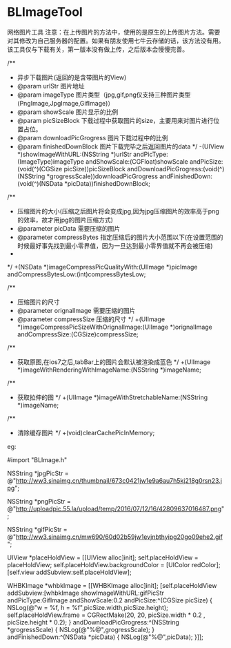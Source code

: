 # BLImageTool
网络图片工具
 注意：在上传图片的方法中，使用的是原生的上传图片方法。需要对其修改为自己服务器的配置。如果有朋友使用七牛云存储的话，该方法没有用。
 该工具仅与下载有关，第一版本没有做上传，之后版本会慢慢完善。
 
  /**
 *  异步下载图片(返回的是含带图片的View)
 *  @param urlStr 图片地址
 *  @param imageType 图片类型（jpg,gif,png仅支持三种图片类型(PngImage,JpgImage,GifImage)）
 *  @param showScale 图片显示的比例
 *  @param picSizeBlock 下载过程中获取图片的size，主要用来对图片进行位置占位。
 *  @param downloadPicGrogress  图片下载过程中的比例
 *  @param finishedDownBlock    图片下载完毕之后返回图片的data
 */
-(UIView *)showImageWithURL:(NSString *)urlStr andPicType:(ImageType)imageType andShowScale:(CGFloat)showScale andPicSize:(void(^)(CGSize picSize))picSizeBlock andDownloadPicGrogress:(void(^)(NSString *grogressScale))downloadPicGrogress andFinishedDown:(void(^)(NSData *picData))finishedDownBlock;

/**
 *  压缩图片的大小(压缩之后图片将会变成jpg,因为jpg压缩图片的效率高于png的效率，故才用jpg的图片压缩方式)
 *  @parameter picData       需要压缩的图片
 *  @parameter compressBytes 指定压缩后的图片大小范围以下(在设置范围的时候最好事先找到最小零界值，因为一旦达到最小零界值就不再会被压缩)
 *
 */
+(NSData *)imageCompressPicQualityWith:(UIImage *)picImage andCompressBytesLow:(int)compressBytesLow;


/**
 *  压缩图片的尺寸
 *  @parameter orignalImage  需要压缩的图片
 *  @parameter compressSize  压缩的尺寸
 */
+(UIImage *)imageCompressPicSizeWithOrignalImage:(UIImage *)orignalImage andCompressSize:(CGSize)compressSize;

/**
 *  获取原图,在ios7之后,tabBar上的图片会默认被渲染成蓝色
 */
+(UIImage *)imageWithRenderingWithImageName:(NSString *)imageName;

/**
 *  获取拉伸的图
 */
+(UIImage *)imageWithStretchableName:(NSString *)imageName;

/**
 *  清除缓存图片
 */
+(void)clearCachePicInMemory;

eg:
  
  
 #import "BLImage.h"
 
 NSString *jpgPicStr = @"http://ww3.sinaimg.cn/thumbnail/673c0421jw1e9a6au7h5kj218g0rsn23.jpg";
 
 NSString *pngPicStr = @"http://uploadpic.55.la/upload/temp/2016/07/12/16/42809637016487.png";
 
 NSString *gifPicStr = @"http://ww3.sinaimg.cn/mw690/60d02b59jw1evjnbthyipg20go09ehe2.gif";
 
 UIView *placeHoldView = [[UIView alloc]init];
 self.placeHoldView = placeHoldView;
 self.placeHoldView.backgroundColor = [UIColor redColor];
 [self.view addSubview:self.placeHoldView];
 
 WHBKImage *whbkImage = [[WHBKImage alloc]init];
 [self.placeHoldView addSubview:[whbkImage showImageWithURL:gifPicStr andPicType:GifImage andShowScale:0.2 andPicSize:^(CGSize picSize) {
 NSLog(@"w = %f, h = %f",picSize.width,picSize.height);
     self.placeHoldView.frame = CGRectMake(20, 20, picSize.width * 0.2 , picSize.height * 0.2);
 } andDownloadPicGrogress:^(NSString *grogressScale) {
     NSLog(@"%@",grogressScale);
 } andFinishedDown:^(NSData *picData) {
     NSLog(@"%@",picData);
 }]];
 
 
 
 
 
 
 
 
 
